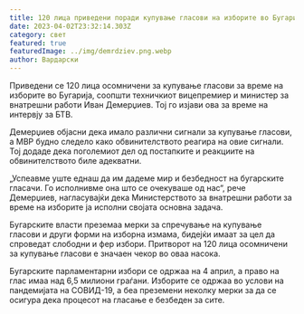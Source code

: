 ```yaml
---
title: 120 лица приведени поради купување гласови на изборите во Бугарија
date: 2023-04-02T23:32:14.303Z
category: свет
featured: true
featuredImage: ../img/demrdziev.png.webp
author: Вардарски
---
```


Приведени се 120 лица осомничени за купување гласови за време на изборите во Бугарија, соопшти техничкиот вицепремиер и министер за внатрешни работи Иван Демерџиев. Тој го изјави ова за време на интервју за БТВ.

Демерџиев објасни дека имало различни сигнали за купување гласови, а МВР будно следело како обвинителството реагира на овие сигнали. Тој додаде дека поголемиот дел од постапките и реакциите на обвинителството биле адекватни.

„Успеавме уште еднаш да им дадеме мир и безбедност на бугарските гласачи. Го исполнивме она што се очекуваше од нас“, рече Демерџиев, нагласувајќи дека Министерството за внатрешни работи за време на изборите ја исполни својата основна задача.

Бугарските власти преземаа мерки за спречување на купување гласови и други форми на изборна измама, бидејќи имаат за цел да спроведат слободни и фер избори. Притворот на 120 лица осомничени за купување гласови е значаен чекор во оваа насока.

Бугарските парламентарни избори се одржаа на 4 април, а право на глас имаа над 6,5 милиони граѓани. Изборите се одржаа во услови на пандемијата на СОВИД-19, а беа преземени неколку мерки за да се осигура дека процесот на гласање е безбеден за сите.
